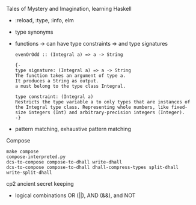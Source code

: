 Tales of Mystery and Imagination, learning Haskell
- :reload, :type, :info, elm
- type synonyms
- functions -> can have type constraints => and type signatures

    ```
    evenOrOdd :: (Integral a) => a -> String
    
    {-
    type signature: (Integral a) => a -> String
    The function takes an argument of type a.
    It produces a String as output.
    a must belong to the type class Integral.

    type constraint: (Integral a)
    Restricts the type variable a to only types that are instances of the Integral type class. Representing whole numbers, like fixed-size integers (Int) and arbitrary-precision integers (Integer).
    -}
    ```
- pattern matching, exhaustive pattern matching

Compose

`make compose` \
`compose-interpreted.py` \
`dcs-to-compose compose-to-dhall write-dhall` \
`dcs-to-compose compose-to-dhall dhall-compress-types split-dhall write-split-dhall`

cp2 ancient secret keeping
- logical combinations OR (||), AND (&&), and NOT


